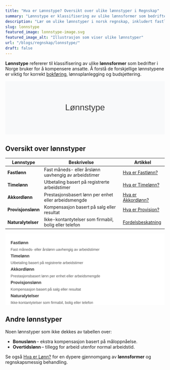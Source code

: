 ```yaml
---
title: "Hva er Lønnstype? Oversikt over ulike lønnstyper i Regnskap"
summary: "Lønnstype er klassifisering av ulike lønnsformer som bedrifter bruker for å kompensere ansatte, inkludert fastlønn, timelønn, akkordlønn, provisjonslønn og mer."
description: "Lær om ulike lønnstyper i norsk regnskap, inkludert fastlønn, timelønn, akkordlønn, provisjonslønn, naturalytelser og bonuslønn. En komplett oversikt og praktisk guide."
slug: lonnstype
featured_image: lonnstype-image.svg
featured_image_alt: "Illustrasjon som viser ulike lønnstyper"
url: "/blogs/regnskap/lonnstype/"
draft: false
---
```


**Lønnstype** refererer til klassifisering av ulike **lønnsformer** som bedrifter i Norge bruker for å kompensere ansatte. Å forstå de forskjellige lønnstypene er viktig for korrekt [bokføring](/blogs/regnskap/hva-er-bokforing "Hva er Bokføring? Komplett Guide til Regnskapsføring"), lønnsplanlegging og budsjettering.

![Lønnstype](lonnstype-image.svg)

## Oversikt over lønnstyper

| Lønnstype         | Beskrivelse                                            | Artikkel                                                          |
|-------------------|--------------------------------------------------------|-------------------------------------------------------------------|
| **Fastlønn**      | Fast måneds- eller årslønn uavhengig av arbeidstimer   | [Hva er Fastlønn?](/blogs/regnskap/hva-er-fastlonn "Hva er Fastlønn i Regnskap?") |
| **Timelønn**      | Utbetaling basert på registrerte arbeidstimer          | [Hva er Timelønn?](/blogs/regnskap/hva-er-timelonn "Hva er Timelønn i Regnskap?") |
| **Akkordlønn**    | Prestasjonsbasert lønn per enhet eller arbeidsmengde   | [Hva er Akkordlønn?](/blogs/regnskap/hva-er-akkordlonn "Hva er Akkordlønn? En Guide til Prestasjonslønn") |
| **Provisjonslønn**| Kompensasjon basert på salg eller resultat             | [Hva er Provisjon?](/blogs/regnskap/hva-er-provisjon "Provisjon - Guide til Prestasjonsbasert Lønn") |
| **Naturalytelser**| Ikke-kontantytelser som firmabil, bolig eller telefon  | [Fordelsbeskatning](/blogs/regnskap/fordelsbeskatning "Fordelsbeskatning - Komplett Guide til Skattemessig Fordel og Regnskapsføring") |

![Klassifisering av lønnstyper](lonnstype-klassifisering.svg)

## Andre lønnstyper

Noen lønnstyper som ikke dekkes av tabellen over:

* **Bonuslønn** – ekstra kompensasjon basert på måloppnåelse.
* **Overtidslønn** – tillegg for arbeid utenfor normal arbeidstid.

Se også [Hva er Lønn?](/blogs/regnskap/hva-er-lonn "Hva er Lønn i Regnskap?") for en dypere gjennomgang av **lønnsformer** og regnskapsmessig behandling.
